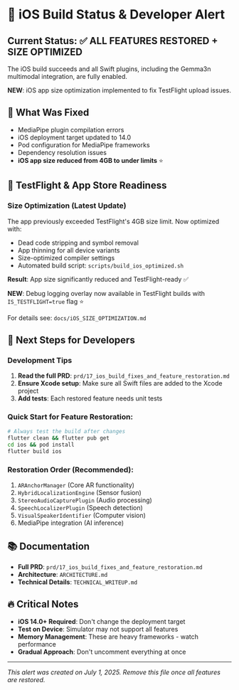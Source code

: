 # 🚨 iOS Build Status & Developer Alert

## Current Status: ✅ ALL FEATURES RESTORED + SIZE OPTIMIZED

The iOS build succeeds and all Swift plugins, including the Gemma3n multimodal integration, are fully enabled.

**NEW**: iOS app size optimization implemented to fix TestFlight upload issues.

## 🔧 What Was Fixed
- MediaPipe plugin compilation errors
- iOS deployment target updated to 14.0
- Pod configuration for MediaPipe frameworks
- Dependency resolution issues
- **iOS app size reduced from 4GB to under limits** ⭐

## 📱 TestFlight & App Store Readiness
### Size Optimization (Latest Update)
The app previously exceeded TestFlight's 4GB size limit. Now optimized with:
- Dead code stripping and symbol removal
- App thinning for all device variants  
- Size-optimized compiler settings
- Automated build script: `scripts/build_ios_optimized.sh`

**Result**: App size significantly reduced and TestFlight-ready ✅

**NEW**: Debug logging overlay now available in TestFlight builds with `IS_TESTFLIGHT=true` flag ⭐

For details see: `docs/iOS_SIZE_OPTIMIZATION.md`


## 🎯 Next Steps for Developers

### Development Tips
1. **Read the full PRD**: `prd/17_ios_build_fixes_and_feature_restoration.md`
2. **Ensure Xcode setup**: Make sure all Swift files are added to the Xcode project
3. **Add tests**: Each restored feature needs unit tests

### Quick Start for Feature Restoration:
```bash
# Always test the build after changes
flutter clean && flutter pub get
cd ios && pod install  
flutter build ios
```

### Restoration Order (Recommended):
1. `ARAnchorManager` (Core AR functionality)
2. `HybridLocalizationEngine` (Sensor fusion)
3. `StereoAudioCapturePlugin` (Audio processing)
4. `SpeechLocalizerPlugin` (Speech detection)
5. `VisualSpeakerIdentifier` (Computer vision)
6. MediaPipe integration (AI inference)

## 📚 Documentation
- **Full PRD**: `prd/17_ios_build_fixes_and_feature_restoration.md`
- **Architecture**: `ARCHITECTURE.md`
- **Technical Details**: `TECHNICAL_WRITEUP.md`

## 🔥 Critical Notes
- **iOS 14.0+ Required**: Don't change the deployment target
- **Test on Device**: Simulator may not support all features
- **Memory Management**: These are heavy frameworks - watch performance
- **Gradual Approach**: Don't uncomment everything at once

---
*This alert was created on July 1, 2025. Remove this file once all features are restored.*
